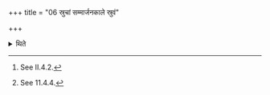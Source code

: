 +++
title = "06 स्रुचां सम्मार्जनकाले स्रुवं"

+++

<details><summary>थिते</summary>

6. At the time of cleansing the ladles,[^1] having cleansed the spoon,[^2] (he cleanses) the knife in the manner of it (spoon).  


[^1]: See II.4.2.  

[^2]: See 11.4.4.
</details>
